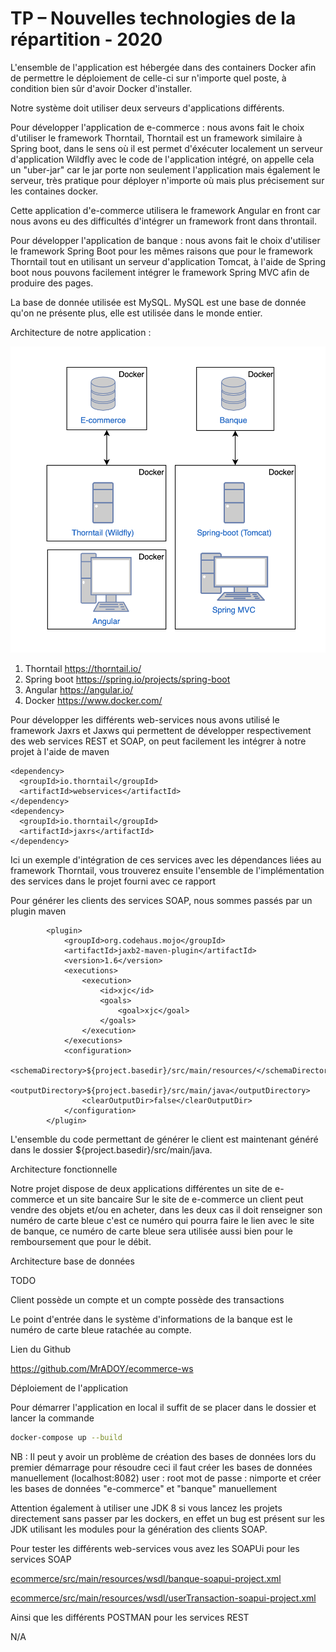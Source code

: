 # TP – Nouvelles technologies de la répartition - 2020

L'ensemble de l'application est hébergée dans des containers Docker afin de permettre le déploiement de celle-ci sur n'importe quel poste, à condition bien sûr d'avoir Docker d'installer.

Notre système doit utiliser deux serveurs d'applications différents.

Pour développer l'application de e-commerce : nous avons fait le choix d'utiliser le framework Thorntail, Thorntail est un framework similaire à Spring boot, dans le sens où il est permet d'éxécuter localement un serveur d'application Wildfly avec le code de l'application intégré, on appelle cela un "uber-jar" car le jar porte non seulement l'application mais également le serveur, très pratique pour déployer n'importe où mais plus précisement sur les containes docker.

Cette application d'e-commerce utilisera le framework Angular en front car nous avons eu des difficultés  d'intégrer un framework front dans throntail. 

Pour développer l'application de banque : nous avons fait le choix d'utiliser le framework Spring Boot pour les mêmes raisons que pour le framework Thorntail tout en utilisant un serveur d'application Tomcat, à l'aide de Spring boot nous pouvons facilement intégrer le framework Spring MVC afin de produire des pages.

La base de donnée utilisée est MySQL. MySQL est une base de donnée qu'on ne présente plus, elle est utilisée dans le monde entier.

Architecture de notre application : 

![architecture](https://github.com/MrADOY/ecommerce-ws/blob/master/assets/architecture.png)

1. Thorntail https://thorntail.io/
2. Spring boot https://spring.io/projects/spring-boot
3. Angular https://angular.io/
4. Docker https://www.docker.com/

Pour développer les différents web-services nous avons utilisé le framework Jaxrs et Jaxws qui permettent de développer respectivement des web services REST et SOAP, on peut facilement les intégrer à notre projet à l'aide de maven



    <dependency>
      <groupId>io.thorntail</groupId>
      <artifactId>webservices</artifactId>
    </dependency>
    <dependency>
      <groupId>io.thorntail</groupId>
      <artifactId>jaxrs</artifactId>
    </dependency>
Ici un exemple d'intégration de ces services avec les dépendances liées au framework Thorntail, vous trouverez ensuite l'ensemble de l'implémentation des services dans le projet fourni avec ce rapport



Pour générer les clients des services SOAP, nous sommes passés par un plugin maven 

            <plugin>
                <groupId>org.codehaus.mojo</groupId>
                <artifactId>jaxb2-maven-plugin</artifactId>
                <version>1.6</version>
                <executions>
                    <execution>
                        <id>xjc</id>
                        <goals>
                            <goal>xjc</goal>
                        </goals>
                    </execution>
                </executions>
                <configuration>
                    <schemaDirectory>${project.basedir}/src/main/resources/</schemaDirectory>
                    <outputDirectory>${project.basedir}/src/main/java</outputDirectory>
                    <clearOutputDir>false</clearOutputDir>
                </configuration>
            </plugin>
L'ensemble du code permettant de générer le client est maintenant généré dans le dossier ${project.basedir}/src/main/java.

Architecture fonctionnelle 

Notre projet dispose de deux applications différentes un site de e-commerce et un site bancaire Sur le site de e-commerce un client peut vendre des objets et/ou en acheter, dans les deux cas il doit renseigner son numéro de carte bleue c'est ce numéro qui pourra faire le lien avec le site de banque, ce numéro de carte bleue sera utilisée aussi bien pour le remboursement que pour le débit.



Architecture base de données

TODO

Client possède un compte et un compte possède des transactions

Le point d'entrée dans le système d'informations de la banque est le numéro de carte bleue ratachée au compte.

Lien du Github

https://github.com/MrADOY/ecommerce-ws



Déploiement de l'application 

Pour démarrer l'application en local il suffit de se placer dans le dossier et lancer la commande 

```bash
docker-compose up --build
```

NB : Il peut y avoir un problème de création des bases de données lors du premier démarrage pour résoudre ceci il faut créer les bases de données manuellement (localhost:8082) user : root mot de passe : nimporte et créer les bases de données "e-commerce" et "banque" manuellement

Attention également à utiliser une JDK 8 si vous lancez les projets directement sans passer par les dockers, en effet un bug est présent sur les JDK utilisant les modules pour la génération des clients SOAP.

Pour tester les différents web-services vous avez les SOAPUi pour les services SOAP

[ecommerce/src/main/resources/wsdl/banque-soapui-project.xml](https://github.com/MrADOY/ecommerce-ws/commit/5890364932a9e57e50e84097d7fec646fa915bea#diff-41e75a502fab9eb5429baf15d83c1b11)

[ecommerce/src/main/resources/wsdl/userTransaction-soapui-project.xml](https://github.com/MrADOY/ecommerce-ws/commit/5890364932a9e57e50e84097d7fec646fa915bea#diff-efef8218920449aad5ce6568cf9f4ecc)

Ainsi que les différents POSTMAN pour les services REST

N/A
